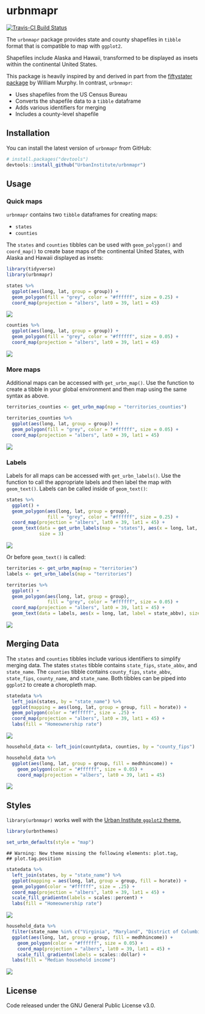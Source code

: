 
<!-- README.md is generated from README.Rmd. Please edit that file -->
urbnmapr
========

[![Travis-CI Build Status](https://travis-ci.org/UrbanInstitute/urbnmapr.svg?branch=master)](https://travis-ci.org/UrbanInstitute/urbnmapr)

The `urbnmapr` package provides state and county shapefiles in `tibble` format that is compatible to map with `ggplot2`.

Shapefiles include Alaska and Hawaii, transformed to be displayed as insets within the continental United States.

This package is heavily inspired by and derived in part from the [fiftystater package](https://cran.r-project.org/package=fiftystater) by William Murphy. In contrast, `urbnmapr`:

-   Uses shapefiles from the US Census Bureau
-   Converts the shapefile data to a `tibble` dataframe
-   Adds various identifiers for merging
-   Includes a county-level shapefile

Installation
------------

You can install the latest version of `urbnmapr` from GitHub:

``` r
# install.packages("devtools")
devtools::install_github("UrbanInstitute/urbnmapr")
```

Usage
-----

### Quick maps

`urbnmapr` contains two `tibble` dataframes for creating maps:

-   `states`
-   `counties`

The `states` and `counties` tibbles can be used with `geom_polygon()` and `coord_map()` to create base maps of the continental United States, with Alaska and Hawaii displayed as insets:

``` r
library(tidyverse)
library(urbnmapr)

states %>%
  ggplot(aes(long, lat, group = group)) +
  geom_polygon(fill = "grey", color = "#ffffff", size = 0.25) +
  coord_map(projection = "albers", lat0 = 39, lat1 = 45)
```

![](README_files/figure-markdown_github/blank-state-1.png)

``` r
counties %>%
  ggplot(aes(long, lat, group = group)) +
  geom_polygon(fill = "grey", color = "#ffffff", size = 0.05) +
  coord_map(projection = "albers", lat0 = 39, lat1 = 45)
```

![](README_files/figure-markdown_github/blank-county-1.png)

### More maps

Additional maps can be accessed with `get_urbn_map()`. Use the function to create a tibble in your global environment and then map using the same syntax as above.

``` r
territories_counties <- get_urbn_map(map = "territories_counties")

territories_counties %>%
  ggplot(aes(long, lat, group = group)) +
  geom_polygon(fill = "grey", color = "#ffffff", size = 0.05) +
  coord_map(projection = "albers", lat0 = 39, lat1 = 45)
```

![](README_files/figure-markdown_github/get_urbn_map-1.png)

### Labels

Labels for all maps can be accessed with `get_urbn_labels()`. Use the function to call the appropriate labels and then label the map with `geom_text()`. Labels can be called inside of `geom_text()`:

``` r
states %>%
  ggplot() +
  geom_polygon(aes(long, lat, group = group), 
               fill = "grey", color = "#ffffff", size = 0.25) +
  coord_map(projection = "albers", lat0 = 39, lat1 = 45) +
  geom_text(data = get_urbn_labels(map = "states"), aes(x = long, lat, label = state_abbv), 
            size = 3)
```

![](README_files/figure-markdown_github/quick-labels-1.png)

Or before `geom_text()` is called:

``` r
territories <- get_urbn_map(map = "territories")
labels <- get_urbn_labels(map = "territories")

territories %>%
  ggplot() +
  geom_polygon(aes(long, lat, group = group),
               fill = "grey", color = "#ffffff", size = 0.05) +
  coord_map(projection = "albers", lat0 = 39, lat1 = 45) +
  geom_text(data = labels, aes(x = long, lat, label = state_abbv), size = 3) 
```

![](README_files/figure-markdown_github/get_urbn_labels-1.png)

Merging Data
------------

The `states` and `counties` tibbles include various identifiers to simplify merging data. The states `states` tibble contains `state_fips`, `state_abbv`, and `state_name`. The `counties` tibble contains `county_fips`, `state_abbv`, `state_fips`, `county_name`, and `state_name`. Both tibbles can be piped into `ggplot2` to create a choropleth map.

``` r
statedata %>% 
  left_join(states, by = "state_name") %>% 
  ggplot(mapping = aes(long, lat, group = group, fill = horate)) +
  geom_polygon(color = "#ffffff", size = .25) +
  coord_map(projection = "albers", lat0 = 39, lat1 = 45) +
  labs(fill = "Homeownership rate")
```

![](README_files/figure-markdown_github/us-choropleth-1.png)

``` r
household_data <- left_join(countydata, counties, by = "county_fips") 

household_data %>%
  ggplot(aes(long, lat, group = group, fill = medhhincome)) +
    geom_polygon(color = "#ffffff", size = 0.05) +
    coord_map(projection = "albers", lat0 = 39, lat1 = 45)
```

![](README_files/figure-markdown_github/county-1.png)

Styles
------

`library(urbnmapr)` works well with the [Urban Institute `ggplot2` theme.](https://github.com/UrbanInstitute/urban_R_theme)

``` r
library(urbnthemes)

set_urbn_defaults(style = "map")
```

    ## Warning: New theme missing the following elements: plot.tag,
    ## plot.tag.position

``` r
statedata %>% 
  left_join(states, by = "state_name") %>% 
  ggplot(mapping = aes(long, lat, group = group, fill = horate)) +
  geom_polygon(color = "#ffffff", size = .25) +
  coord_map(projection = "albers", lat0 = 39, lat1 = 45) +
  scale_fill_gradientn(labels = scales::percent) +
  labs(fill = "Homeownership rate")
```

![](README_files/figure-markdown_github/theme-state-1.png)

``` r
household_data %>%
  filter(state_name %in% c("Virginia", "Maryland", "District of Columbia")) %>%
  ggplot(aes(long, lat, group = group, fill = medhhincome)) +
    geom_polygon(color = "#ffffff", size = 0.05) +
    coord_map(projection = "albers", lat0 = 39, lat1 = 45) +
    scale_fill_gradientn(labels = scales::dollar) +
  labs(fill = "Median household income")
```

![](README_files/figure-markdown_github/theme-counties-1.png)

License
-------

Code released under the GNU General Public License v3.0.
